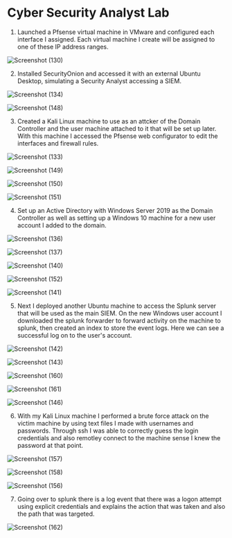 # Cyber Security Analyst Lab

1. Launched a Pfsense virtual machine in VMware and configured each interface I assigned. Each virtual machine I create will be assigned to one of these IP address ranges.

![Screenshot (130)](https://user-images.githubusercontent.com/56138615/233504742-d65e6f2a-9973-4d6d-a425-d333e892f4ac.png)

2. Installed SecurityOnion and accessed it with an external Ubuntu Desktop, simulating a Security Analyst accessing a SIEM.

![Screenshot (134)](https://user-images.githubusercontent.com/56138615/233663097-dd81ff83-26ed-42b0-99ae-a8670f8ed85c.png)

![Screenshot (148)](https://user-images.githubusercontent.com/56138615/233663179-dbfbb212-2b65-46c1-863f-3c889b4b5bac.png)

3. Created a Kali Linux machine to use as an attcker of the Domain Controller and the user machine attached to it that will be set up later. 
With this machine I accessed the Pfsense web configurator to edit the interfaces and firewall rules. 

![Screenshot (133)](https://user-images.githubusercontent.com/56138615/233679175-ccce7316-fc26-4681-a216-f2f0fd724a51.png)

![Screenshot (149)](https://user-images.githubusercontent.com/56138615/233679814-1599e02f-0e29-420b-84af-1dc701b635a8.png)

![Screenshot (150)](https://user-images.githubusercontent.com/56138615/233679836-fbc69703-d8e5-419f-b34a-347601d3062b.png)

![Screenshot (151)](https://user-images.githubusercontent.com/56138615/233679862-f0d6604c-b2cb-4df3-8ede-d374d8248ccf.png)

4. Set up an Active Directory with Windows Server 2019 as the Domain Controller as well as setting up a Windows 10 machine for a new user account I added to the domain.

![Screenshot (136)](https://user-images.githubusercontent.com/56138615/233681407-afb6a5ae-6bbe-48ed-95c0-af31ef62a30c.png)

![Screenshot (137)](https://user-images.githubusercontent.com/56138615/233681450-99135977-3173-4457-b0d9-09eb66cb0aa7.png)

![Screenshot (140)](https://user-images.githubusercontent.com/56138615/233681548-0faea159-a3a4-4daa-aee4-5e97c49625e2.png)

![Screenshot (152)](https://user-images.githubusercontent.com/56138615/233685562-a6ca1add-7d8c-4851-aab1-e9ce408379b0.png)

![Screenshot (141)](https://user-images.githubusercontent.com/56138615/233681575-3e49ec0e-f415-4915-af07-dc3697348d76.png)

5. Next I deployed another Ubuntu machine to access the Splunk server that will be used as the main SIEM. On the new Windows user account I downloaded the splunk forwarder to forward activity on the machine to splunk, then created an index to store the event logs. Here we can see a successful log on to the user's account.

![Screenshot (142)](https://user-images.githubusercontent.com/56138615/233693467-684c8683-ec8b-4a52-bc12-f9344dcaa4a0.png)

![Screenshot (143)](https://user-images.githubusercontent.com/56138615/233693054-c680021e-a7a7-4064-a4f8-4d6c831455d1.png)

![Screenshot (160)](https://user-images.githubusercontent.com/56138615/233694170-a794690d-57ab-4889-9645-79eaaa5a2845.png)

![Screenshot (161)](https://user-images.githubusercontent.com/56138615/233694205-3edf2afd-8d49-4096-994b-c9fd3910ae67.png)

![Screenshot (146)](https://user-images.githubusercontent.com/56138615/233694272-c79a3041-6c3d-4ff0-9cdb-ce55cb202ca3.png)

6. With my Kali Linux machine I performed a brute force attack on the victim machine by using text files I made with usernames and passwords. Through ssh I was able to correctly guess the login credentials and also remotley connect to the machine sense I knew the password at that point.

![Screenshot (157)](https://user-images.githubusercontent.com/56138615/233696519-5fb39f63-9028-49c7-a9ea-907ce0a4f5f9.png)

![Screenshot (158)](https://user-images.githubusercontent.com/56138615/233696551-67e8314e-edef-4a19-9497-847739eb6263.png)

![Screenshot (156)](https://user-images.githubusercontent.com/56138615/233696768-517aa12d-a492-4eb6-8cb8-7ed1fa39cbcd.png)

7. Going over to splunk there is a log event that there was a logon attempt using explicit credentials and explains the action that was taken and also the path that was targeted. 

![Screenshot (162)](https://user-images.githubusercontent.com/56138615/233698218-228bb0b8-eaec-439e-a11a-0993a97b3ac8.png)

